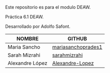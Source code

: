 Este repositorio es para el modulo DEAW.

Práctica 6.1 DEAW.

Desarrollado por Adolfo Safont.

| NOMBRE		 | GITHUB                          |
|------------------------|---------------------------------|
| Maria Sancho           | [mariasanchoprades1](https://github.com/mariasanchoprades1)      |
| Sarah Mizrahi          | [sarahmizrahi](https://github.com/sarahmizrahi)      |
| Alexandre López        | [Alexandre-Lopez](https://github.com/Alexandre-Lopez)      |
